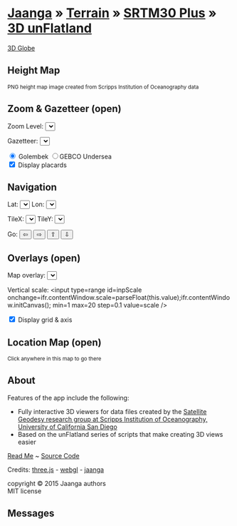 [Jaanga]( ../../../index.html ) &raquo; [Terrain]( ../../../terrain-r2/terrain.html ) &raquo; [SRTM30 Plus]( ../../terrain-srtm30-plus-viewers.html ) &raquo;
[3D unFlatland]( png-tms7-viewer-3d-unflatland.html "View SRTM data prepared by the Scripps Institution of Oceanography at UCSD" )
===
[3D Globe]( http://jaanga.github.io/terrain-srtm30-plus-viewers/png-tms7-viewer-3d-globe-low/r2/png-tms7-viewer-3d-globe-low.html )

## Height Map

<div id=heightMapHolder ></div>  
<small>PNG height map image created from Scripps Institution of Oceanography data</small> 

## Zoom & Gazetteer (open)

Zoom Level: <select id=selZoom onchange=ifr.contentWindow.setZoom(); ></select>

Gazetteer: <select id=selPlace ></select>

<input type=radio id=inpGolem name=gaz onclick=ifr.contentWindow.setGazetteer(); title="Over 2,000 place names" checked /> Golembek 
<input type=radio id=inpGEBCO name=gaz onclick=ifr.contentWindow.setGazetteer(); title="over 3,800 undersea feature names" />GEBCO Undersea  
<input type=checkbox id=inpPlacards onchange=ifr.contentWindow.setPlacards(); checked /> Display placards


## Navigation

Lat: <select id=selLat onchange=ifr.contentWindow.selectFile(); ></select> 
Lon: <select id=selLon onchange=ifr.contentWindow.selectFile(); ></select>

TileX: <select id=selTileX onchange=ifr.contentWindow.setTileParameters(); ></select>
TileY: <select id=selTileY onchange=ifr.contentWindow.setTileParameters(); ></select>

Go: <button onclick=ifr.contentWindow.tileWest(); title="Go west" >&#8678;</button> 
<button onclick=ifr.contentWindow.tileEast(); title="Go east"  >&#8680;</button> 
<button onclick=ifr.contentWindow.tileNorth(); title="Go north" >&#8679;</button> 
<button onclick=ifr.contentWindow.tileSouth(); title="Go south" >&#8681;</button> 

<div id=msg1 ></div>
<div id=msg2 ></div>

## Overlays (open)

Map overlay: <select id=selMap onchange=ifr.contentWindow.setTextureMap() /></select>

Vertical scale: <input type=range id=inpScale onchange=ifr.contentWindow.scale=parseFloat(this.value);ifr.contentWindow.initCanvas(); min=1 max=20 step=0.1 value=scale /></select>

<input type=checkbox id=inpGrid onchange=ifr.contentWindow.setHelpers(); checked=true /> Display grid & axis

## Location Map (open)

<div id=locationMap title='Not fully Mercatorized yet...' ></div>  
<small>Click anywhere in this map to go there</small>

## About

Features of the app include the following:

* Fully interactive 3D viewers for data files created by the 
<a href=http://topex.ucsd.edu/WWW_html/srtm30_plus.html  target="_blank" >Satellite Geodesy research group at Scripps Institution of Oceanography, University of California San Diego</a> 
* Based on the unFlatland series of scripts that make creating 3D views easier

<a href="http://jaanga.github.io/terrain-srtm30-plus-viewers/terrain-srtm30-plus-viewers.html#./png-tms7-viewer-3d-features/readme.md#" target="_blank">Read Me</a> ~
<a href="https://github.com/jaanga/terrain-srtm30-plus-viewers/tree/gh-pages/png-tms7-viewer-3d-features" target="_blank">Source Code</a> 

Credits: <a href="http://threejs.org" target="_blank">three.js</a> - 
<a href="http://khronos.org/webgl/" target="_blank">webgl</a> - 
<a href="http://jaanga.github.io" target="_blank">jaanga</a>

copyright &copy; 2015 Jaanga authors  
MIT license

## Messages

<div id=msg ></div>
<div id=msg1 ></div>
<div id=msg2 ></div>
